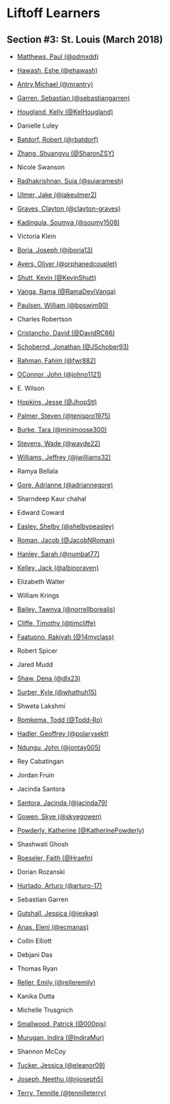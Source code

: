 # Liftoff Learners

## Section \#3: St. Louis (March 2018)

- [Matthews, Paul (@pdmxdd)](https://www.github.com/pdmxdd/liftoff-assignments)
- [Hawash, Eshe (@ehawash)](https://www.github.com/ehawash/liftoff-assignments)
- [Antry,Michael (@mrantry)](https://github.com/mrantry/liftoff-assignments) 

- [Garren, Sebastian (@sebastiangarren)](https://github.com/sebastiangarren/liftoff-assignments)
- [Hougland, Kelly (@KelHougland)](https://github.com/KelHougland/liftoff-assignments)
- Danielle Luley
- [Batdorf, Robert (@rbatdorf)](https://github.com/rbatdorf/liftoff-assignments.git)
- [Zhang, Shuangyu (@SharonZSY)](https://github.com/SharonZSY/liftoff-assignments)
- Nicole Swanson
- [Radhakrishnan, Suja (@sujaramesh)](https://github.com/sujaramesh/liftoff-assignments)
- [Ulmer, Jake (@jakeulmer2)](https://github.com/jakeulmer2/liftoff-assignments)
- [Graves, Clayton (@clayton-graves)](https://github.com/clayton-graves/liftoff-assignments)
- [Kadingula, Soumya (@soumy1508)](https://github.com/soumy1508/liftoff-assignments)
- Victoria Klein
- [Boria, Joseph (@jboria13)](https://github.com/jboria13/liftoff-assignments)
- [Ayers, Oliver (@orphanedcouplet)](https://github.com/orphanedcouplet/liftoff-assignments)
- [Shutt, Kevin (@KevinShutt)](https://github.com/KevinShutt/liftoff-assignments)
- [Vanga, Rama (@RamaDeviVanga)](https://github.com/RamaDeviVanga/liftoff-assignments)
- [Paulsen, William (@bpswim90)](https://www.github.com/bpswim90/liftoff-assignments)
- Charles Robertson
- [Cristancho, David (@DavidRC86)](https://github.com/DavidRC86/liftoff-assignments)
- [Schobernd, Jonathan (@JSchober93)](https://github.com/JSchober93/liftoff-assignments)
- [Rahman, Fahim (@fwr882)](https://github.com/fwr882/liftoff-assignments)
- [OConnor, John (@johno1121)](https://github.com/johno1121/liftoff-assignments)
- E. Wilson
- [Hopkins, Jesse (@JhopStl)](https://www.github.com/JhopStl/liftoff-assignments)
- [Palmer, Steven (@tenispro1975)](https://github.com/tenispro1975/liftoff-assignments)
- [Burke, Tara (@minimoose300)](https://github.com/minimoose3000/liftoff-assignments)
- [Stevens, Wade (@wayde22)](https://github.com/wayde22/liftoff-assignments)
- [Williams, Jeffrey (@jwilliams32)](https://github.com/jwilliams32/liftoff-assignments)
- Ramya Bellala
- [Gore, Adrianne (@adriannegore)](https://github.com/adriannegore/liftoff-assignments)
- Sharndeep Kaur chahal
- Edward Coward
- [Easley, Shelby (@shelbypeasley)](https://github.com/shelbypeasley/liftoff-assignments)
- [Roman, Jacob (@JacobNRoman)](https://github.com/JacobNRoman/liftoff-assignments)
- [Hanley, Sarah (@numbat77)](https://github.com/NUMBAT77/liftoff-assignments)
- [Kelley, Jack (@albinoraven)](https://github.com/albinoraven/liftoff-assignments)
- Elizabeth Walter
- William Krings
- [Bailey, Tawnya (@norrellborealis)](https://github.com/norrellborealis/liftoff-assignments)
- [Cliffe, Timothy (@timcliffe)](https://github.com/timcliffe/liftoff-assignments)
- [Faatuono, Rakiyah (@14myclass)](https://github.com/14myclass/liftoff-assignments)
- Robert Spicer
- Jared Mudd
- [Shaw, Dena (@dls23)](https://github.com/dls23/liftoff-assignments.git)
- [Surber, Kyle (@whathuh15)](https://github.com/whathuh15/liftoff-assignments)
- Shweta Lakshmi
- [Romkema, Todd (@Todd-Ro)](https://github.com/Todd-Ro/liftoff-assignments)
- [Hadler, Geoffrey (@polarysekt)](https://www.github.com/polarysekt/liftoff-assignments)
- [Ndungu, John (@jontay005)](https://github.com/Jontay005/liftoff-assignments)
- Rey Cabatingan
- Jordan Fruin
- Jacinda Santora
- [Santora, Jacinda (@jacinda79)](https://github.com/jacinda79/liftoff-assignments)
- [Gowen, Skye (@skyegowen)](https://github.com/skyegowen/liftoff-assignments)
- [Powderly, Katherine (@KatherinePowderly)](https://github.com/KatherinePowderly/liftoff-assignments)
- Shashwati Ghosh
- [Roeseler, Faith (@Hraefn)](https://github.com/Hraefn/liftoff-assignments) 
- Dorian Rozanski
- [Hurtado, Arturo (@arturo-17)](https://github.com/arturo-17/liftoff-assignments)
- Sebastian Garren
- [Gutshall, Jessica (@jeskag)](https://github.com/jeskag/liftoff-assignments) 
- [Anas, Eleni (@ecmanas)](https://github.com/ecmanas/liftoff-assignments)
- Collin Elliott
- Debjani Das
- Thomas Ryan
- [Reller, Emily (@relleremily)](https://github.com/relleremily/liftoff-assignments)
- Kanika Dutta
- Michelle Trusgnich
- [Smallwood, Patrick (@000pjs)](https://github.com/000pjs/liftoff-assignments)
- [Murugan, Indira (@IndiraMur)](https://github.com/IndiraMur/liftoff-assignments.git)
- Shannon McCoy
- [Tucker, Jessica (@eleanor09)](https://github.com/eleanor09/liftoff-assignments)
- [Joseph, Neethu (@njoseph5)](https://github.com/njoseph5/liftoff-assignments)
- [Terry, Tennille (@tennilleterry)](https://www.github.com/tennilleterry/liftoff-assignments)

